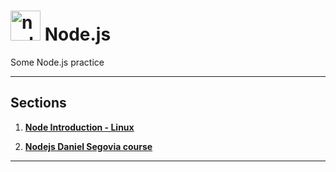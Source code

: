 # <img width="48" height="48" src="https://img.icons8.com/fluency/48/node-js.png" alt="node-js"/> Node.js

Some Node.js practice

---

## Sections

1. [**Node Introduction - Linux**](https://github.com/eugenia1984/node/tree/main/node_introduction_linux)

2. [**Nodejs Daniel Segovia course**](https://github.com/eugenia1984/node/tree/main/ds_node)

---
